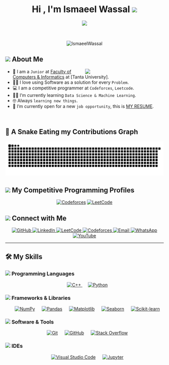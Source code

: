 <h1 align="center">Hi , I'm Ismaeel Wassal <img src="https://media.giphy.com/media/hvRJCLFzcasrR4ia7z/giphy.gif" width="35"></h1>

<p align="center">
  <a href="https://github.com/DenverCoder1/readme-typing-svg">
    <img src="https://readme-typing-svg.herokuapp.com?font=Time+New+Roman&color=%23C8BE25&size=25&center=true&vCenter=true&width=600&height=100&lines=Junior+Computer+Science+Student;Passionate+about+AI+%26+Data+Science;Competitive+Programmer;Always+learning+new+things">
  </a>
</p>

<br>

<p align="center"> 
  <img src="https://komarev.com/ghpvc/?username=IsmaeelWassal&label=Profile%20views&color=0047AB&style=plastic?" alt="IsmaeelWassal" height=25px, width=160px/> 
</p>

## <picture><img src="https://github.com/7oSkaaa/7oSkaaa/blob/main/Images/about_me.gif?raw=true" width=50px></picture> About Me

<picture> <img align="right" src="https://github.com/7oSkaaa/7oSkaaa/blob/main/Images/Right_Side.gif?raw=true" width=250px></picture>

- :school: I am a `Junior` at [Faculty of Computers & Informatics](https://ci.tanta.edu.eg/) at [Tanta University].  
- :technologist: I love using Software as a solution for every `Problem`.  
- :computer: I am a competitive programmer at `Codeforces`, `Leetcode`.  
- :student: I’m currently learning `Data Science & Machine Learning`.  
- :nerd_face: Always `learning new things`.  
- :thinking: I’m currently open for a new `job opportunity`, this is [MY RESUME]().  

<br>

## 🐍 A Snake Eating my Contributions Graph

<p align="center">
  <img src="https://github.com/7oSkaaa/7oSkaaa/blob/output/github-contribution-grid-snake.svg" alt="Snake Game"/>
</p>

## <picture> <img src="https://github.com/7oSkaaa/7oSkaaa/blob/main/Images/competitive_programming_profile.png?raw=true" width=40> </picture> My Competitive Programming Profiles

<p align="center">
  <a href="https://codeforces.com/profile/ismaeelwassal"><img src="https://img.icons8.com/external-tal-revivo-shadow-tal-revivo/50/000000/external-codeforces-programming-competitions-and-contests-programming-community-logo-shadow-tal-revivo.png" alt="Codeforces"/></a>
  <a href="https://leetcode.com/u/wassal/"><img src="https://img.icons8.com/external-tal-revivo-shadow-tal-revivo/50/000000/external-level-up-your-coding-skills-and-quickly-land-a-job-logo-shadow-tal-revivo.png" alt="LeetCode"/></a>  
</p>

## <picture> <img src="https://github.com/7oSkaaa/7oSkaaa/blob/main/Images/Connect-with-me.gif?raw=true" width=100px> </picture> Connect with Me

<p align="center">
  <a href="https://github.com/ismaeelwassal" target="_blank">
    <img src="https://img.shields.io/badge/GitHub-%23181717.svg?style=plastic&logo=github&logoColor=white" alt="GitHub"/>
  </a>
  <a href="https://www.linkedin.com/in/ismail-wassal-8514012a8/" target="_blank">
    <img src="https://img.shields.io/badge/LinkedIn-%230A66C2.svg?style=plastic&logo=linkedin&logoColor=white" alt="LinkedIn"/>
  </a>
  <a href="https://leetcode.com/u/wassal/" target="_blank">
    <img src="https://img.shields.io/badge/LeetCode-%23000000.svg?style=plastic&logo=leetcode&logoColor=orange" alt="LeetCode"/>
  </a>
  <a href="https://codeforces.com/profile/ismaeelwassal" target="_blank">
    <img src="https://img.shields.io/badge/Codeforces-%23123456.svg?style=plastic&logo=codeforces&logoColor=blue" alt="Codeforces"/>
  </a>
  <a href="mailto:esmailwassal456@gmail.com" target="_blank">
    <img src="https://img.shields.io/badge/Gmail-%23EA4335.svg?style=plastic&logo=gmail&logoColor=white" alt="Email"/>
  </a>
  <a href="https://wa.me/201154868682" target="_blank">
    <img src="https://img.shields.io/badge/WhatsApp-%2325D366.svg?style=plastic&logo=whatsapp&logoColor=white" alt="WhatsApp"/>
  </a>
  <a href="https://www.youtube.com/@_ismailwassal6436" target="_blank">
    <img src="https://img.shields.io/badge/YouTube-%23FF0000.svg?style=plastic&logo=youtube&logoColor=white" alt="YouTube"/>
  </a>
</p>

---

## 🛠️ My Skills

### <picture> <img src="https://github.com/7oSkaaa/7oSkaaa/blob/main/Images/Programming_Languages.gif?raw=true" width=50px> </picture> Programming Languages

<p align="center"> 
  &emsp; 
  <a href="https://www.cprogramming.com/" target="_blank"> 
    <img alt="C++" src="https://img.shields.io/badge/C++-%2300599C.svg?style=plastic&logo=c%2B%2B&logoColor=white">
  </a> 
  &emsp;
  <a href="https://www.python.org/" target="_blank"> 
    <img alt="Python" src="https://img.shields.io/badge/Python-%2314354C.svg?style=plastic&logo=python&logoColor=white">
  </a>
</p>

### <picture> <img src="https://github.com/7oSkaaa/7oSkaaa/blob/main/Images/Software_Tools.gif?raw=true" width=50px> </picture> Frameworks & Libraries

<p align="center">
  &emsp;
  <a href="https://numpy.org/"><img alt="NumPy" src="https://img.shields.io/badge/NumPy-%23013243.svg?style=plastic&logo=numpy&logoColor=white"></a>
  &emsp;
  <a href="https://pandas.pydata.org/"><img alt="Pandas" src="https://img.shields.io/badge/Pandas-%23150458.svg?style=plastic&logo=pandas&logoColor=white"></a>
  &emsp;
  <a href="https://matplotlib.org/"><img alt="Matplotlib" src="https://img.shields.io/badge/Matplotlib-%23F58025.svg?style=plastic&logo=matplotlib&logoColor=white"></a>
  &emsp;
  <a href="https://seaborn.pydata.org/"><img alt="Seaborn" src="https://img.shields.io/badge/Seaborn-%231B4F72.svg?style=plastic&logo=seaborn&logoColor=white"></a>
  &emsp;
  <a href="https://scikit-learn.org/"><img alt="Scikit-learn" src="https://img.shields.io/badge/Scikit--learn-%23F7931E.svg?style=plastic&logo=scikit-learn&logoColor=white"></a>
</p>

### <picture> <img src="https://github.com/7oSkaaa/7oSkaaa/blob/main/Images/Software_Tools.gif?raw=true" width=50px> </picture> Software & Tools

<p align="center">
  &emsp;
  <a href="#"><img alt="Git" src="https://img.shields.io/badge/Git%20-%23F05033.svg?style=plastic&logo=git&logoColor=white"></a>
  &emsp;
  <a href="#"><img alt="GitHub" src="https://img.shields.io/badge/github-%23181717.svg?style=plastic&logo=github&logoColor=white"></a>
  &emsp;
  <a href="#"><img alt="Stack Overflow" src="https://img.shields.io/badge/-Stack%20Overflow-FE7A16?style=plastic&logo=stack-overflow&logoColor=white"></a>
</p>

### <picture> <img src="https://github.com/7oSkaaa/7oSkaaa/blob/main/Images/IDEs.gif?raw=true" width=50px> </picture> IDEs

<p align="center">
  &emsp;
  <a href="#"><img alt="Visual Studio Code" src="https://img.shields.io/badge/Visual%20Studio%20Code-0078d7.svg?style=plastic&logo=visual-studio-code&logoColor=white"></a>
  &emsp;
  <a href="#"><img alt="Jupyter" src="https://img.shields.io/badge/Jupyter-F37626?style=plastic&logo=jupyter&logoColor=white" /></a>
</p>








